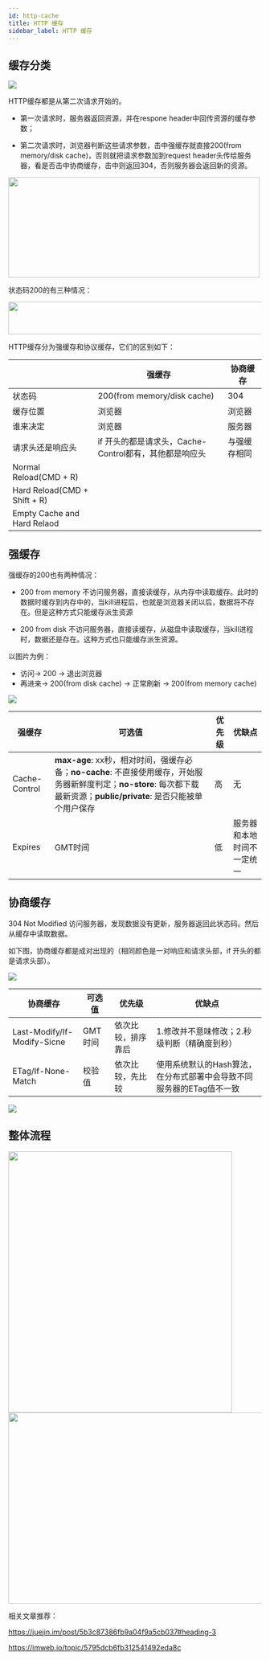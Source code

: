 ```yaml
---
id: http-cache
title: HTTP 缓存
sidebar_label: HTTP 缓存
---
```


## 缓存分类

![](https://cosmos-x.oss-cn-hangzhou.aliyuncs.com/CXFABV.png)

HTTP缓存都是从第二次请求开始的。

- 第一次请求时，服务器返回资源，并在respone header中回传资源的缓存参数；

- 第二次请求时，浏览器判断这些请求参数，击中强缓存就直接200(from memory/disk cache)，否则就把请求参数加到request header头传给服务器，看是否击中协商缓存，击中则返回304，否则服务器会返回新的资源。

<img src="https://cosmos-x.oss-cn-hangzhou.aliyuncs.com/PShPaZ.png" width="500" height="200"/>

状态码200的有三种情况：

<img src="https://cosmos-x.oss-cn-hangzhou.aliyuncs.com/V8aYae.png" width="710" height="65"/>

HTTP缓存分为强缓存和协议缓存，它们的区别如下：

|       | 强缓存 | 协商缓存 |
| ----  | ---- | ----|
|状态码|200(from memory/disk cache)|304|
|缓存位置|浏览器|浏览器|
|谁来决定|浏览器|服务器|
|请求头还是响应头|if 开头的都是请求头，Cache-Control都有，其他都是响应头|与强缓存相同|
|Normal Reload(CMD + R)|
|Hard Reload(CMD + Shift + R)|
|Empty Cache and Hard Relaod|

## 强缓存
强缓存的200也有两种情况：

- 200 from memory 不访问服务器，直接读缓存，从内存中读取缓存。此时的数据时缓存到内存中的，当kill进程后，也就是浏览器关闭以后，数据将不存在。但是这种方式只能缓存派生资源

- 200 from disk 不访问服务器，直接读缓存，从磁盘中读取缓存，当kill进程时，数据还是存在。这种方式也只能缓存派生资源。

以图片为例：

- 访问-> 200 -> 退出浏览器
- 再进来-> 200(from disk cache) -> 正常刷新 -> 200(from memory cache)

![](https://cosmos-x.oss-cn-hangzhou.aliyuncs.com/Vfo3MR.png)


| 强缓存 | 可选值 | 优先级 | 优缺点 |
| ----  | ---- | ---- | ---- |
|Cache-Control|**max-age**: xx秒，相对时间，强缓存必备；**no-cache**: 不直接使用缓存，开始服务器新鲜度判定；**no-store**: 每次都下载最新资源；**public/private**: 是否只能被单个用户保存|高|无|
| Expires | GMT时间 | 低 | 服务器和本地时间不一定统一 |

## 协商缓存
304 Not Modified 访问服务器，发现数据没有更新，服务器返回此状态码。然后从缓存中读取数据。

如下图，协商缓存都是成对出现的（相同颜色是一对响应和请求头部，if 开头的都是请求头部）。

![](https://cosmos-x.oss-cn-hangzhou.aliyuncs.com/x4wXe9.png)

| 协商缓存 | 可选值 | 优先级 | 优缺点 |
| ----  | ---- | ---- | ---- |
|Last-Modify/If-Modify-Sicne|GMT时间|依次比较，排序靠后|1.修改并不意味修改；2.秒级判断（精确度到秒）|
|ETag/If-None-Match|校验值|依次比较，先比较|使用系统默认的Hash算法，在分布式部署中会导致不同服务器的ETag值不一致|
![](https://cosmos-x.oss-cn-hangzhou.aliyuncs.com/vX3wwK.png)

## 整体流程

<img src="https://cosmos-x.oss-cn-hangzhou.aliyuncs.com/pXmTws.png" width="445" height="520"/>

<img src="https://cosmos-x.oss-cn-hangzhou.aliyuncs.com/8yA4hg.png" width="630" height="380"/>



相关文章推荐：

https://juejin.im/post/5b3c87386fb9a04f9a5cb037#heading-3

https://imweb.io/topic/5795dcb6fb312541492eda8c









